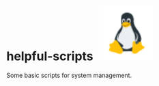 <h1>helpful-scripts <img> <img src="icon.png" alt="" height="128" width="128"> </h1>
Some basic scripts for system management.
